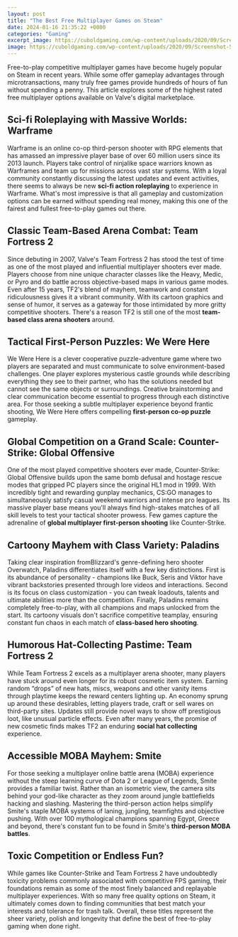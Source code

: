 ```yaml
---
layout: post
title: "The Best Free Multiplayer Games on Steam"
date: 2024-01-16 21:35:22 +0000
categories: "Gaming"
excerpt_image: https://cuboldgaming.com/wp-content/uploads/2020/09/Screenshot-561-1024x562.png
image: https://cuboldgaming.com/wp-content/uploads/2020/09/Screenshot-561-1024x562.png
---
```


Free-to-play competitive multiplayer games have become hugely popular on Steam in recent years. While some offer gameplay advantages through microtransactions, many truly free games provide hundreds of hours of fun without spending a penny. This article explores some of the highest rated free multiplayer options available on Valve's digital marketplace.
## **Sci-fi Roleplaying with Massive Worlds: Warframe**
Warframe is an online co-op third-person shooter with RPG elements that has amassed an impressive player base of over 60 million users since its 2013 launch. Players take control of ninjalike space warriors known as Warframes and team up for missions across vast star systems. With a loyal community constantly discussing the latest updates and event activities, there seems to always be new **sci-fi action roleplaying** to experience in Warframe. What's most impressive is that all gameplay and customization options can be earned without spending real money, making this one of the fairest and fullest free-to-play games out there.  
## **Classic Team-Based Arena Combat: Team Fortress 2** 
Since debuting in 2007, Valve's Team Fortress 2 has stood the test of time as one of the most played and influential multiplayer shooters ever made. Players choose from nine unique character classes like the Heavy, Medic, or Pyro and do battle across objective-based maps in various game modes. Even after 15 years, TF2's blend of mayhem, teamwork and constant ridiculousness gives it a vibrant community. With its cartoon graphics and sense of humor, it serves as a gateway for those intimidated by more gritty competitive shooters. There's a reason TF2 is still one of the most **team-based class arena shooters** around.
## **Tactical First-Person Puzzles: We Were Here**
We Were Here is a clever cooperative puzzle-adventure game where two players are separated and must communicate to solve environment-based challenges. One player explores mysterious castle grounds while describing everything they see to their partner, who has the solutions needed but cannot see the same objects or surroundings. Creative brainstorming and clear communication become essential to progress through each distinctive area. For those seeking a subtle multiplayer experience beyond frantic shooting, We Were Here offers compelling **first-person co-op puzzle** gameplay. 
## **Global Competition on a Grand Scale: Counter-Strike: Global Offensive**
One of the most played competitive shooters ever made, Counter-Strike: Global Offensive builds upon the same bomb defusal and hostage rescue modes that gripped PC players since the original HL1 mod in 1999. With incredibly tight and rewarding gunplay mechanics, CS:GO manages to simultaneously satisfy casual weekend warriors and intense pro leagues. Its massive player base means you'll always find high-stakes matches of all skill levels to test your tactical shooter prowess. Few games capture the adrenaline of **global multiplayer first-person shooting** like Counter-Strike.
## **Cartoony Mayhem with Class Variety: Paladins**
Taking clear inspiration fromBlizzard's genre-defining hero shooter Overwatch, Paladins differentiates itself with a few key distinctions. First is its abundance of personality - champions like Buck, Seris and Viktor have vibrant backstories presented through lore videos and interactions. Second is its focus on class customization - you can tweak loadouts, talents and ultimate abilities more than the competition. Finally, Paladins remains completely free-to-play, with all champions and maps unlocked from the start. Its cartoony visuals don't sacrifice competitive teamplay, ensuring constant fun chaos in each match of **class-based hero shooting**.
## **Humorous Hat-Collecting Pastime: Team Fortress 2**
While Team Fortress 2 excels as a multiplayer arena shooter, many players have stuck around even longer for its robust cosmetic item system. Earning random “drops” of new hats, miscs, weapons and other vanity items through playtime keeps the reward centers lighting up. An economy sprung up around these desirables, letting players trade, craft or sell wares on third-party sites. Updates still provide novel ways to show off prestigious loot, like unusual particle effects. Even after many years, the promise of new cosmetic finds makes TF2 an enduring **social hat collecting** experience.
## **Accessible MOBA Mayhem: Smite** 
For those seeking a multiplayer online battle arena (MOBA) experience without the steep learning curve of Dota 2 or League of Legends, Smite provides a familiar twist. Rather than an isometric view, the camera sits behind your god-like character as they zoom around jungle battlefields hacking and slashing. Mastering the third-person action helps simplify Smite's staple MOBA systems of laning, jungling, teamfights and objective pushing. With over 100 mythological champions spanning Egypt, Greece and beyond, there's constant fun to be found in Smite's **third-person MOBA battles**. 
## **Toxic Competition or Endless Fun?**
While games like Counter-Strike and Team Fortress 2 have undoubtedly toxicity problems commonly associated with competitive FPS gaming, their foundations remain as some of the most finely balanced and replayable multiplayer experiences. With so many free quality options on Steam, it ultimately comes down to finding communities that best match your interests and tolerance for trash talk. Overall, these titles represent the sheer variety, polish and longevity that define the best of free-to-play gaming when done right.